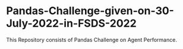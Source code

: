 # Pandas-Challenge-given-on-30-July-2022-in-FSDS-2022
This Repository consists of Pandas Challenge on Agent Performance.
